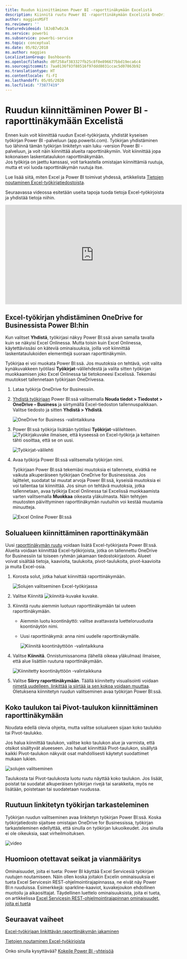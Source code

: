 ```yaml
---
title: Ruudun kiinnittäminen Power BI -raporttinäkymään Excelistä
description: Kiinnitä ruutu Power BI -raporttinäkymään Excelistä OneDrive for Businessissa. Alueiden, kaavioiden ja taulukoiden kiinnittäminen
author: maggiesMSFT
ms.reviewer: ''
featuredvideoid: l8JoB7w0zJA
ms.service: powerbi
ms.subservice: powerbi-service
ms.topic: conceptual
ms.date: 05/02/2018
ms.author: maggies
LocalizationGroup: Dashboards
ms.openlocfilehash: d0f258af383327fb25c8f0e896677bbd19eca6c4
ms.sourcegitcommit: 7aa0136f93f88516f97ddd8031ccac5d07863b92
ms.translationtype: HT
ms.contentlocale: fi-FI
ms.lasthandoff: 05/05/2020
ms.locfileid: "73877419"
---
```

# <a name="pin-a-tile-to-a-power-bi-dashboard-from-excel"></a>Ruudun kiinnittäminen Power BI -raporttinäkymään Excelistä
Ennen kuin voit kiinnittää ruudun Excel-työkirjasta, yhdistät kyseisen työkirjan Power BI -palveluun (app.powerbi.com). Työkirjan yhdistäminen tuo lähinnä tämän työkirjan linkitetyn vain luku -version Power BI -palveluun, ja voit näin kiinnittää alueita raporttinäkymiin. Voit kiinnittää jopa kokonaisen laskentataulukon raporttinäkymään.  
Jos työkirja on jaettu kanssasi, voit tarkastella omistajan kiinnittämiä ruutuja, mutta et voi luoda raporttinäkymän ruutuja itse. 

Lue lisää siitä, miten Excel ja Power BI toimivat yhdessä, artikkelista [Tietojen noutaminen Excel-työkirjatiedostoista](https://go.microsoft.com/fwlink/?LinkID=521962).

Seuraavassa videossa esitetään useita tapoja tuoda tietoja Excel-työkirjoista ja yhdistää tietoja niihin.

<iframe width="560" height="315" src="https://www.youtube.com/embed/l8JoB7w0zJA" frameborder="0" allowfullscreen></iframe>

## <a name="connect-your-excel-workbook-from-onedrive-for-business-to-power-bi"></a>Excel-työkirjan yhdistäminen OneDrive for Businessista Power BI:hin
Kun valitset **Yhdistä**, työkirjasi näkyy Power BI:ssä aivan samalla tavalla kuin se näkyisi Excel Onlinessa. Mutta toisin kuin Excel Onlinessa, käytettävissäsi on käteviä ominaisuuksia, joilla voit kiinnittää laskentataulukoiden elementtejä suoraan raporttinäkymiin.

Työkirjaa ei voi muokata Power BI:ssä. Jos muutoksia on tehtävä, voit valita kynäkuvakkeen työtilasi **Työkirjat**-välilehdestä ja valita sitten työkirjan muokkaamisen joko Excel Onlinessa tai tietokoneesi Excelissä. Tekemäsi muutokset tallennetaan työkirjaan OneDrivessa.

1. Lataa työkirja OneDrive for Businessiin.

2. [Yhdistä työkirjaan](service-excel-workbook-files.md) Power BI:ssä valitsemalla **Nouda tiedot > Tiedostot > OneDrive – Business** ja siirtymällä Excel-tiedoston tallennuspaikkaan. Valitse tiedosto ja sitten **Yhdistä > Yhdistä**.

    ![OneDrive for Business -valintaikkuna](media/service-dashboard-pin-tile-from-excel/power-bi-connect.png)

3. Power BI:ssä työkirja lisätään työtilasi **Työkirjat**-välilehteen.  ![Työkirjakuvake](media/service-dashboard-pin-tile-from-excel/pbi_workbookicon.png) ilmaisee, että kyseessä on Excel-työkirja ja keltainen tähti osoittaa, että se on uusi.
    
    ![Työkirjat-välilehti](media/service-dashboard-pin-tile-from-excel/power-bi-workbooks.png)
4. Avaa työkirja Power BI:ssä valitsemalla työkirjan nimi.

    Työkirjaan Power BI:ssä tekemiäsi muutoksia ei tallenneta, eivätkä ne vaikuta alkuperäiseen työkirjaan OneDrive for Businessissa. Jos lajittelet, suodatat tai muutat arvoja Power BI:ssä, kyseisiä muutoksia ei voi tallentaa tai kiinnittää. Jos sinun on tehtävä muutoksia, jotka tallennetaan, avaa työkirja Excel Onlinessa tai Excelissä muokkaamista varten valitsemalla **Muokkaa** oikeasta yläkulmasta. Näin tehtyjen muutosten päivittyminen raporttinäkymän ruutuihin voi kestää muutamia minuutteja.
   
    ![Excel Online Power BI:ssä](media/service-dashboard-pin-tile-from-excel/power-bi-opened.png)

## <a name="pin-a-range-of-cells-to-a-dashboard"></a>Solualueen kiinnittäminen raporttinäkymään
Uusi [raporttinäkymän ruutu](consumer/end-user-tiles.md) voidaan lisätä Excel-työkirjasta Power BI:ssä. Alueita voidaan kiinnittää Excel-työkirjoista, jotka on tallennettu OneDrive for Businessiin tai toiseen ryhmän jakamaan tiedostokirjastoon. Alueet voivat sisältää tietoja, kaavioita, taulukoita, pivot-taulukoita, pivot-kaavioita ja muita Excel-osia.

1. Korosta solut, jotka haluat kiinnittää raporttinäkymään.
   
    ![Solujen valitseminen Excel-työkirjassa](media/service-dashboard-pin-tile-from-excel/pbi_selectrange.png)
2. Valitse Kiinnitä ![kiinnitä-kuvake](media/service-dashboard-pin-tile-from-excel/pbi_pintile_small.png) kuvake. 
3. Kiinnitä ruutu aiemmin luotuun raporttinäkymään tai uuteen raporttinäkymään. 
   
   * Aiemmin luotu koontinäyttö: valitse avattavasta luetteloruudusta koontinäytön nimi.
   * Uusi raporttinäkymä: anna nimi uudelle raporttinäkymälle.
   
     ![Kiinnitä koontinäyttöön -valintaikkuna](media/service-dashboard-pin-tile-from-excel/pbi_dashdialog1.png)
4. Valitse **Kiinnitä**. Onnistumissanoma (lähellä oikeaa yläkulmaa) ilmaisee, että alue lisättiin ruutuna raporttinäkymään. 
   
    ![Kiinnitetty koontinäyttöön -valintaikkuna](media/service-dashboard-pin-tile-from-excel/power-bi-go-to-dashboard.png)
5. Valitse **Siirry raporttinäkymään**. Täällä kiinnitetty visualisointi voidaan [nimetä uudelleen, linkittää ja siirtää ja sen kokoa voidaan muuttaa](service-dashboard-edit-tile.md). Oletuksena kiinnitetyn ruudun valitseminen avaa työkirjan Power BI:ssä.

## <a name="pin-an-entire-table-or-pivottable-to-a-dashboard"></a>Koko taulukon tai Pivot-taulukon kiinnittäminen raporttinäkymään
Noudata edellä olevia ohjeita, mutta valitse solualueen sijaan koko taulukko tai Pivot-taulukko.

Jos halua kiinnittää taulukon, valitse koko taulukon alue ja varmista, että otsikot sisältyvät alueeseen.  Jos haluat kiinnittää Pivot-taulukon, sisällytä kaikki Pivot-taulukon näkyvät osat mahdollisesti käytetyt suodattimet mukaan lukien.

 ![solujen valitseminen](media/service-dashboard-pin-tile-from-excel/pbi_selecttable.png)

Taulukosta tai Pivot-taulukosta luotu ruutu näyttää koko taulukon.  Jos lisäät, poistat tai suodatat alkuperäisen työkirjan rivejä tai sarakkeita, myös ne lisätään, poistetaan tai suodatetaan ruudussa.

## <a name="view-the-workbook-linked-to-the-tile"></a>Ruutuun linkitetyn työkirjan tarkasteleminen
Työkirjan ruudun valitseminen avaa linkitetyn työkirjan Power BI:ssä. Koska työkirjatiedosto sijaitsee omistajan OneDrive for Businessissa, työkirjan tarkasteleminen edellyttää, että sinulla on työkirjan lukuoikeudet. Jos sinulla ei ole oikeuksia, saat virheilmoituksen.  

 ![video](media/service-dashboard-pin-tile-from-excel/pin-from-excel.gif)

## <a name="considerations-and-troubleshooting"></a>Huomioon otettavat seikat ja vianmääritys
Ominaisuudet, joita ei tueta: Power BI käyttää Excel Servicesiä työkirjan ruutujen noutamiseen. Näin ollen koska joitakin Excelin ominaisuuksia ei tueta Excel Servicesin REST-ohjelmointirajapinnassa, ne eivät näy Power BI:n ruuduissa. Esimerkkejä: sparkline-kaaviot, kuvakejoukon ehdollinen muotoilu ja aikaosittajat. Täydellinen luettelo ominaisuuksista, joita ei tueta, on artikkelissa [Excel Servicesin REST-ohjelmointirajapinnan ominaisuudet, joita ei tueta](https://msdn.microsoft.com/library/office/ff394477.aspx)

## <a name="next-steps"></a>Seuraavat vaiheet
[Excel-työkirjaan linkittävän raporttinäkymän jakaminen](service-share-dashboard-that-links-to-excel-onedrive.md)

[Tietojen noutaminen Excel-työkirjoista](service-excel-workbook-files.md)

Onko sinulla kysyttävää? [Kokeile Power BI -yhteisöä](https://community.powerbi.com/)


